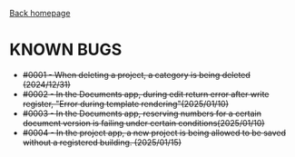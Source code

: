 [Back homepage](https://github.com/cthadeusantos/makemake)
# KNOWN BUGS

* ~~#0001 - When deleting a project, a category is being deleted (2024/12/31)~~
* ~~#0002 - In the Documents app, during edit return error after write register, "Error during template rendering"(2025/01/10)~~
* ~~#0003 - In the Documents app, reserving numbers for a certain document version is failing under certain conditions(2025/01/10)~~
* ~~#0004 - In the project app, a new project is being allowed to be saved without a registered building. (2025/01/15)~~